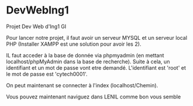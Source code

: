 # DevWebIng1
Projet Dev Web d'Ing1 GI


Pour lancer notre projet, il faut avoir un serveur MYSQL et un serveur local PHP (Installer XAMPP est une solution pour avoir les 2).

IL faut acceder à la base de donnée via phpmyadmin (en mettant localhost/phpMyAdmin dans la base de recherche).
Suite à cela, un identifiant et un mot de passe vont etre demandé. L'identifiant est 'root' et le mot de passe est 'cytech0001'.

On peut maintenant se connecter à l'index (localhost/Chemin).

Vous pouvez maintenant naviguez dans LENIL comme bon vous semble 